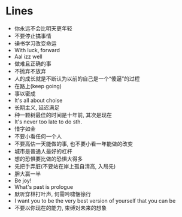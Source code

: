 # Lines

- 你永远不会比明天更年轻
- 不要停止搞事情
- ~~读书~~学习改变命运
- With luck, forward
- Aal izz well
- 做难且正确的事
- 不抛弃不放弃
- 人的成长就是不断认为以前的自己是一个“傻逼”的过程
- 在路上(keep going)
- 事以密成
- It's all about choise
- 长期主义, 延迟满足
- 种一颗树最佳的时间是十年前, 其次是现在
- It's never too late to do sth.
- 惜字如金
- 不要小看任何一个人
- 不要高估一天能做的事, 也不要小看一年能做的改变
- 城市是普通人最好的杠杆
- 想的恐惧要比做的恐惧大得多
- 先把手弄脏(不要站在岸上孤自清高, 入局先)
- 胆大赢一半
- Be joy!
- What's past is prologue
- 默听穿林打叶声, 何需吟啸惬徐行
- I want you to be the very best version of yourself that you can be
- 不要以你现在的能力, 束缚对未来的想象
